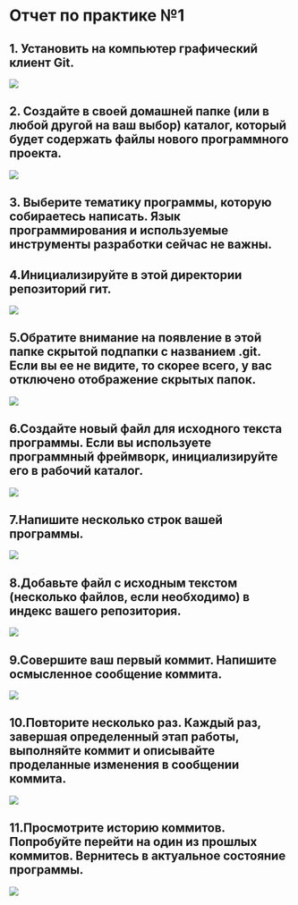 # Отчет по практике №1

## 1. Установить на компьютер графический клиент Git.
![](screenshots/image1.png)

## 2. Создайте в своей домашней папке (или в любой другой на ваш выбор) каталог, который будет содержать файлы нового программного проекта.
![](screenshots/image2.png)

## 3. Выберите тематику программы, которую собираетесь написать. Язык программирования и используемые инструменты разработки сейчас не важны.

## 4.Инициализируйте в этой директории репозиторий гит.
![](screenshots/image3-4.png)


## 5.Обратите внимание на появление в этой папке скрытой подпапки с названием .git. Если вы ее не видите, то скорее всего, у вас отключено отображение скрытых папок.
![](screenshots/image5.png)

## 6.Создайте новый файл для исходного текста программы. Если вы используете программный фреймворк, инициализируйте его в рабочий каталог.
![](screenshots/image6.png)

## 7.Напишите несколько строк вашей программы.
![](screenshots/image7.png)

## 8.Добавьте файл с исходным текстом (несколько файлов, если необходимо) в индекс вашего репозитория.
![](screenshots/image8.png)
## 9.Совершите ваш первый коммит. Напишите осмысленное сообщение коммита.
![](screenshots/image9.png)
## 10.Повторите несколько раз. Каждый раз, завершая определенный этап работы, выполняйте коммит и описывайте проделанные изменения в сообщении коммита.
![](screenshots/image10.png)
## 11.Просмотрите историю коммитов. Попробуйте перейти на один из прошлых коммитов. Вернитесь в актуальное состояние программы.
![](screenshots/image11.png)

